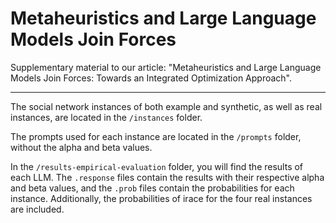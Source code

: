 # Metaheuristics and Large Language Models Join Forces
Supplementary material to our article: "Metaheuristics and Large Language Models Join Forces: Towards an Integrated Optimization Approach".

---

The social network instances of both example and synthetic, as well as real instances, are located in the `/instances` folder.

The prompts used for each instance are located in the `/prompts` folder, without the alpha and beta values. 

In the `/results-empirical-evaluation` folder, you will find the results of each LLM. The `.response` files contain the results with their respective alpha and beta values, and the `.prob` files contain the probabilities for each instance. Additionally, the probabilities of irace for the four real instances are included.


